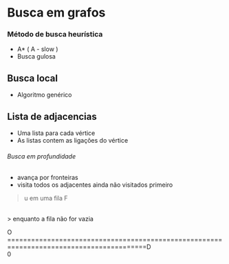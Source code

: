 # Busca em grafos

### Método de busca heurística 
- A* ( A - slow )
- Busca gulosa

## Busca local
- Algoritmo genérico

## Lista de adjacencias
- Uma lista para cada vértice
- As listas contem as ligações do vértice 

###### Busca em profundidade
- avança por fronteiras
- visita todos os adjacentes ainda não visitados primeiro

> u em uma fila F 
<br>
> enquanto a fila não for vazia
<br> 


O<br>
 =========================================================================================D<br>
0

